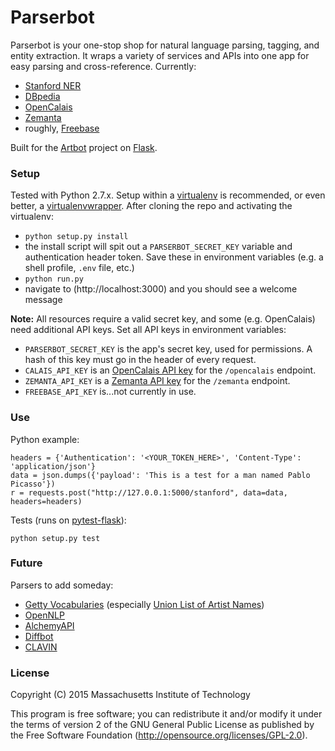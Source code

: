 Parserbot
=========

Parserbot is your one-stop shop for natural language parsing, tagging, and entity extraction. It wraps a variety of services and APIs into one app for easy parsing and cross-reference. Currently:

- [Stanford NER](http://nlp.stanford.edu/software/CRF-NER.shtml)
- [DBpedia](http://dbpedia.org)
- [OpenCalais](http://www.opencalais.com/)
- [Zemanta](http://www.zemanta.com/)
- roughly, [Freebase](http://www.freebase.com/)

Built for the [Artbot](http://github.com/hyperstudio/artbot-api) project on [Flask](http://flask.pocoo.org/).

### Setup

Tested with Python 2.7.x. Setup within a [virtualenv](http://www.virtualenv.org/en/latest/) is recommended, or even better, a [virtualenvwrapper](https://virtualenvwrapper.readthedocs.org/en/latest/). After cloning the repo and activating the virtualenv:

* `python setup.py install`
* the install script will spit out a `PARSERBOT_SECRET_KEY` variable and authentication header token. Save these in environment variables (e.g. a shell profile, `.env` file, etc.)
* `python run.py`
* navigate to (http://localhost:3000) and you should see a welcome message

**Note:** All resources require a valid secret key, and some (e.g. OpenCalais) need additional API keys. Set all API keys in environment variables:

- `PARSERBOT_SECRET_KEY` is the app's secret key, used for permissions. A hash of this key must go in the header of every request.
- `CALAIS_API_KEY` is an [OpenCalais API key](http://www.opencalais.com/APIkey) for the `/opencalais` endpoint.
- `ZEMANTA_API_KEY` is a [Zemanta API key](http://www.zemanta.com/developer/) for the `/zemanta` endpoint.
- `FREEBASE_API_KEY` is...not currently in use.

### Use

Python example:

	headers = {'Authentication': '<YOUR_TOKEN_HERE>', 'Content-Type': 'application/json'}
	data = json.dumps({'payload': 'This is a test for a man named Pablo Picasso'})
	r = requests.post("http://127.0.0.1:5000/stanford", data=data, headers=headers)

Tests (runs on [pytest-flask](https://github.com/vitalk/pytest-flask/)):

	python setup.py test

### Future

Parsers to add someday:

* [Getty Vocabularies](http://www.getty.edu/research/tools/vocabularies/) (especially [Union List of Artist Names](http://www.getty.edu/research/tools/vocabularies/ulan/index.html))
* [OpenNLP](https://opennlp.apache.org/)
* [AlchemyAPI](http://www.alchemyapi.com/)
* [Diffbot](http://www.diffbot.com/)
* [CLAVIN](http://clavin.bericotechnologies.com/)

### License

Copyright (C) 2015 Massachusetts Institute of Technology

This program is free software; you can redistribute it and/or modify
it under the terms of version 2 of the GNU General Public License as
published by the Free Software Foundation (http://opensource.org/licenses/GPL-2.0).
